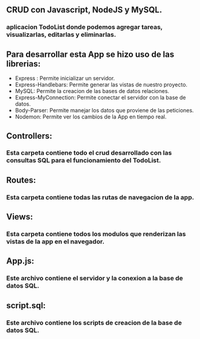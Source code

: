 ## CRUD con Javascript, NodeJS y MySQL. 

### aplicacion TodoList donde podemos agregar tareas, visualizarlas, editarlas y eliminarlas.

## Para desarrollar esta App se hizo uso de las librerias:

+ Express : Permite inicializar un servidor.
+ Express-Handlebars: Permite generar las vistas de nuestro proyecto.
+ MySQL: Permite la creacion de las bases de datos relaciones.
+ Express-MyConnection: Permite conectar el servidor con la base de datos.
+ Body-Parser: Permite manejar los datos que proviene de las peticiones.
+ Nodemon: Permite ver los cambios de la App en tiempo real.

## Controllers:
### Esta carpeta contiene todo el crud desarrollado con las consultas SQL para el funcionamiento del TodoList.

## Routes:
### Esta carpeta contiene todas las rutas de navegacion de la app.

## Views:
### Esta carpeta contiene todos los modulos que renderizan las vistas de la app en el navegador.

## App.js:
### Este archivo contiene el servidor y la conexion a la base de datos SQL.

## script.sql:
### Este archivo contiene los scripts de creacion de la base de datos SQL.